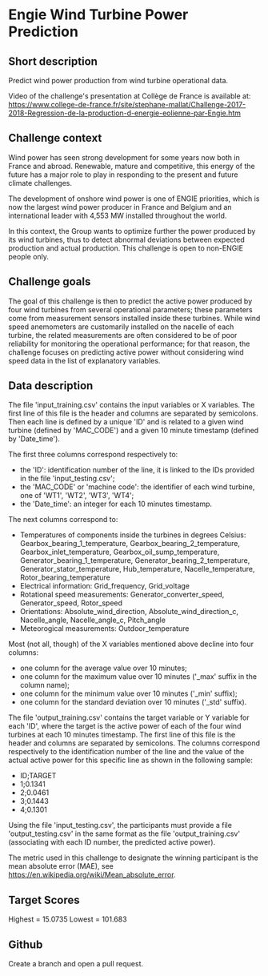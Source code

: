 # Engie Wind Turbine Power Prediction

## Short description
Predict wind power production from wind turbine operational data. 

Video of the challenge's presentation at Collège de France is available at: https://www.college-de-france.fr/site/stephane-mallat/Challenge-2017-2018-Regression-de-la-production-d-energie-eolienne-par-Engie.htm

## Challenge context
Wind power has seen strong development for some years now both in France and abroad. Renewable, mature and competitive, this energy of the future has a major role to play in responding to the present and future climate challenges.

The development of onshore wind power is one of ENGIE priorities, which is now the largest wind power producer in France and Belgium and an international leader with 4,553 MW installed throughout the world.

In this context, the Group wants to optimize further the power produced by its wind turbines, thus to detect abnormal deviations between expected production and actual production. 
This challenge is open to non-ENGIE people only. 

## Challenge goals
The goal of this challenge is then to predict the active power produced by four wind turbines from several operational parameters; these parameters come from measurement sensors installed inside these turbines. While wind speed anemometers are customarily installed on the nacelle of each turbine, the related measurements are often considered to be of poor reliability for monitoring the operational performance; for that reason, the challenge focuses on predicting active power without considering wind speed data in the list of explanatory variables. 

## Data description
The file 'input_training.csv' contains the input variables or X variables. The first line of this file is the header and columns are separated by semicolons. Then each line is defined by a unique 'ID' and is related to a given wind turbine (defined by 'MAC_CODE') and a given 10 minute timestamp (defined by 'Date_time').

The first three columns correspond respectively to:
- the 'ID': identification number of the line, it is linked to the IDs provided in the file 'input_testing.csv';
- the 'MAC_CODE' or 'machine code': the identifier of each wind turbine, one of 'WT1', 'WT2', 'WT3', 'WT4';
- the 'Date_time': an integer for each 10 minutes timestamp.

The next columns correspond to:
- Temperatures of components inside the turbines in degrees Celsius: Gearbox_bearing_1_temperature, Gearbox_bearing_2_temperature, Gearbox_inlet_temperature, Gearbox_oil_sump_temperature, Generator_bearing_1_temperature, Generator_bearing_2_temperature, Generator_stator_temperature, Hub_temperature, Nacelle_temperature, Rotor_bearing_temperature
- Electrical information: Grid_frequency, Grid_voltage
- Rotational speed measurements: Generator_converter_speed, Generator_speed, Rotor_speed
- Orientations: Absolute_wind_direction, Absolute_wind_direction_c, Nacelle_angle, Nacelle_angle_c, Pitch_angle
- Meteorogical measurements: Outdoor_temperature

Most (not all, though) of the X variables mentioned above decline into four columns:
- one column for the average value over 10 minutes;
- one column for the maximum value over 10 minutes ('_max' suffix in the column name);
- one column for the minimum value over 10 minutes ('_min' suffix);
- one column for the standard deviation over 10 minutes ('_std' suffix).

The file 'output_training.csv' contains the target variable or Y variable for each 'ID', where the target is the active power of each of the four wind turbines at each 10 minutes timestamp. The first line of this file is the header and columns are separated by semicolons. The columns correspond respectively to the identification number of the line and the value of the actual active power for this specific line as shown in the following sample:

* ID;TARGET
* 1;0.1341
* 2;0.0461
* 3;0.1443
* 4;0.1301

Using the file 'input_testing.csv', the participants must provide a file 'output_testing.csv' in the same format as the file 'output_training.csv' (associating with each ID number, the predicted active power).

The metric used in this challenge to designate the winning participant is the mean absolute error (MAE), see https://en.wikipedia.org/wiki/Mean_absolute_error.

## Target Scores
Highest = 15.0735
Lowest =  101.683

## Github

Create a branch and open a pull request.